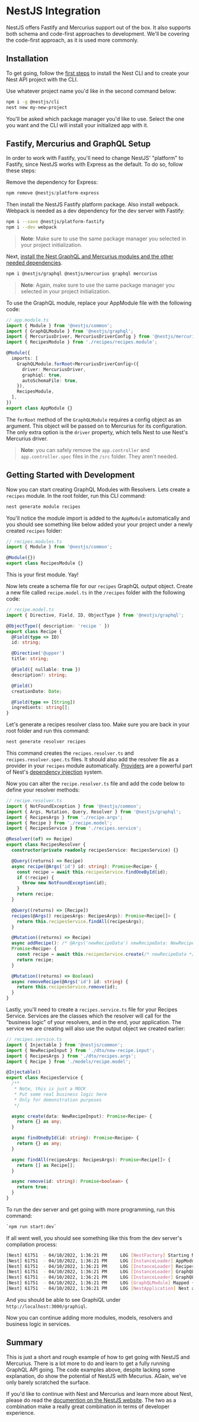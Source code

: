 # NestJS Integration

NestJS offers Fastify and Mercurius support out of the box. It also supports both schema and code-first approaches to development. We'll be covering the code-first approach, as it is used more commonly.

## Installation

To get going, follow the [first steps](https://docs.nestjs.com/first-steps) to install the Nest CLI and to create your Nest API project with the CLI. 

Use whatever project name you'd like in the second command below:

```bash
npm i -g @nestjs/cli
nest new my-new-project
```

You'll be asked which package manager you'd like to use. Select the one you want and the CLI will install your initialized app with it. 

## Fastify, Mercurius and GraphQL Setup
In order to work with Fastify, you'll need to change NestJS' "platform" to Fastify, since NestJS works with Express as the default. To do so, follow these steps:

Remove the dependency for Express:

```js
npm remove @nestjs/platform-express
``` 

Then install the NestJS Fastify platform package. Also install webpack. Webpack is needed as a dev dependency for the dev server with Fastify: 

```bash
npm i --save @nestjs/platform-fastify 
npm i --dev webpack
```
> **Note**: Make sure to use the same package manager you selected in your project initialization.

Next, [install the Nest GraphQL and Mercurius modules and the other needed dependencies](https://docs.nestjs.com/graphql/quick-start). 


```bash
npm i @nestjs/graphql @nestjs/mercurius graphql mercurius
```
> **Note**: Again, make sure to use the same package manager you selected in your project initialization.

To use the GraphQL module, replace your AppModule file with the following code:

```ts
// app.module.ts
import { Module } from '@nestjs/common';
import { GraphQLModule } from '@nestjs/graphql';
import { MercuriusDriver, MercuriusDriverConfig } from '@nestjs/mercurius';
import { RecipesModule } from './recipes/recipes.module';

@Module({
  imports: [
    GraphQLModule.forRoot<MercuriusDriverConfig>({
      driver: MercuriusDriver,
      graphiql: true,
      autoSchemaFile: true,
    }),
    RecipesModule,
  ],
})
export class AppModule {}

```
The `forRoot` method of the `GraphQLModule` requires a config object as an argument. This object will be passed on to Mercurius for its configuration. The only extra option is the `driver` property, which tells Nest to use Nest's Mercurius driver. 

> **Note**: you can safely remove the `app.controller` and `app.controller.spec` files in the `/src` folder. They aren't needed.

## Getting Started with Development
Now you can start creating GraphQL Modules with Resolvers. Lets create a `recipes` module. In the root folder, run this CLI command:

```bash
nest generate module recipes
```
You'll notice the module import is added to the `AppModule` automatically and you should see something like below added your your project under a newly created `recipes` folder:

```ts
// recipes.modules.ts
import { Module } from '@nestjs/common';

@Module({})
export class RecipesModule {}
```
This is your first module. Yay!

Now lets create a schema file for our `recipes` GraphQL output object. Create a new file called `recipe.model.ts` in the `/recipes` folder with the following code:

```ts
// recipe.model.ts
import { Directive, Field, ID, ObjectType } from '@nestjs/graphql';

@ObjectType({ description: 'recipe ' })
export class Recipe {
  @Field(type => ID)
  id: string;

  @Directive('@upper')
  title: string;

  @Field({ nullable: true })
  description?: string;

  @Field()
  creationDate: Date;

  @Field(type => [String])
  ingredients: string[];
}
```

Let's generate a recipes resolver class too. Make sure you are back in your root folder and run this command:

```bash
nest generate resolver recipes
```

This command creates the `recipes.resolver.ts` and `recipes.resolver.spec.ts` files. It should also add the resolver file as a provider in your `recipes` module automatically. [Providers](https://docs.nestjs.com/providers) are a powerful part of Nest's [dependency injection](https://docs.nestjs.com/fundamentals/custom-providers) system. 

Now you can alter the `recipe.resolver.ts` file and add the code below to define your resolver methods:

```ts
// recipe.resolver.ts
import { NotFoundException } from '@nestjs/common';
import { Args, Mutation, Query, Resolver } from '@nestjs/graphql';
import { RecipesArgs } from './recipe.args';
import { Recipe } from './recipe.model';
import { RecipesService } from './recipes.service';

@Resolver((of) => Recipe)
export class RecipesResolver {
  constructor(private readonly recipesService: RecipesService) {}

  @Query((returns) => Recipe)
  async recipe(@Args('id') id: string): Promise<Recipe> {
    const recipe = await this.recipesService.findOneById(id);
    if (!recipe) {
      throw new NotFoundException(id);
    }
    return recipe;
  }

  @Query((returns) => [Recipe])
  recipes(@Args() recipesArgs: RecipesArgs): Promise<Recipe[]> {
    return this.recipesService.findAll(recipesArgs);
  }

  @Mutation((returns) => Recipe)
  async addRecipe(): /* @Args('newRecipeData') newRecipeData: NewRecipeInput,*/
  Promise<Recipe> {
    const recipe = await this.recipesService.create(/* newRecipeData */);
    return recipe;
  }

  @Mutation((returns) => Boolean)
  async removeRecipe(@Args('id') id: string) {
    return this.recipesService.remove(id);
  }
}
```

Lastly, you'll need to create a `recipes.service.ts` file for your Recipes Service. Services are the classes which the resolver will call for the "business logic" of your resolvers, and in the end, your application. The service we are creating will also use the output object we created earlier:

```ts
// recipes.service.ts
import { Injectable } from '@nestjs/common';
import { NewRecipeInput } from './dto/new-recipe.input';
import { RecipesArgs } from './dto/recipes.args';
import { Recipe } from './models/recipe.model';

@Injectable()
export class RecipesService {
  /**
   * Note, this is just a MOCK
   * Put some real business logic here
   * Only for demonstration purposes
   */

  async create(data: NewRecipeInput): Promise<Recipe> {
    return {} as any;
  }

  async findOneById(id: string): Promise<Recipe> {
    return {} as any;
  }

  async findAll(recipesArgs: RecipesArgs): Promise<Recipe[]> {
    return [] as Recipe[];
  }

  async remove(id: string): Promise<boolean> {
    return true;
  }
}
```

To run the dev server and get going with more programming, run this command:

```bash
`npm run start:dev`
```

If all went well, you should see something like this from the dev server's compilation process:

```bash
[Nest] 61751  - 04/10/2022, 1:36:21 PM     LOG [NestFactory] Starting Nest application...
[Nest] 61751  - 04/10/2022, 1:36:21 PM     LOG [InstanceLoader] AppModule dependencies initialized +30ms
[Nest] 61751  - 04/10/2022, 1:36:21 PM     LOG [InstanceLoader] RecipesModule dependencies initialized +1ms
[Nest] 61751  - 04/10/2022, 1:36:21 PM     LOG [InstanceLoader] GraphQLSchemaBuilderModule dependencies initialized +0ms
[Nest] 61751  - 04/10/2022, 1:36:21 PM     LOG [InstanceLoader] GraphQLModule dependencies initialized +0ms
[Nest] 61751  - 04/10/2022, 1:36:21 PM     LOG [GraphQLModule] Mapped {/graphql, POST} route +42ms
[Nest] 61751  - 04/10/2022, 1:36:21 PM     LOG [NestApplication] Nest application successfully started +1ms

```

And you should be able to see GraphiQL under `http://localhost:3000/graphiql`.

Now you can continue adding more modules, models, resolvers and business logic in services.

## Summary

This is just a short and rough example of how to get going with NestJS and Mercurius. There is a lot more to do and learn to get a fully running GraphQL API going. The code examples above, despite lacking some explanation, do show the potential of NestJS with Mecurius. AGain, we've only barely scratched the surface. 

If you'd like to continue with Nest and Mercurius and learn more about Nest, please do read the [documention on the NestJS website](https://docs.nestjs.com/). The two as a combination make a really great combination in terms of developer experience.


